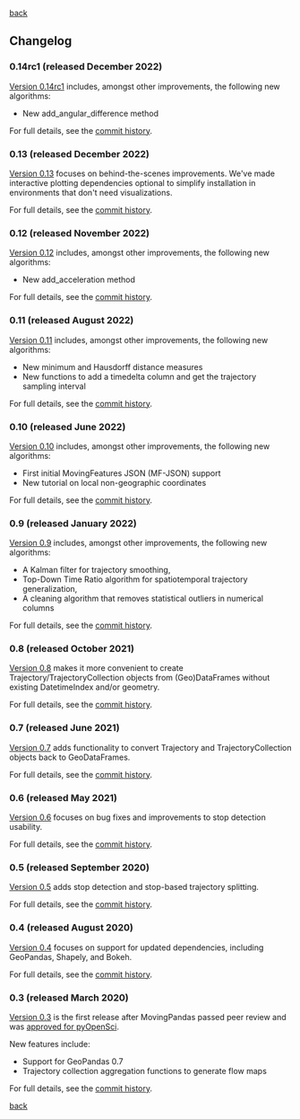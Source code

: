 [back](./index)

## Changelog

### 0.14rc1 (released December 2022)

[Version 0.14rc1](https://github.com/anitagraser/movingpandas/releases/tag/v0.14rc1) 
includes, amongst other improvements, the following new algorithms:
 
* New add_angular_difference method

For full details, see the 
[commit history](https://github.com/anitagraser/movingpandas/compare/v0.13...0.14rc1).

### 0.13 (released December 2022)

[Version 0.13](https://github.com/anitagraser/movingpandas/releases/tag/v0.13) 
focuses on behind-the-scenes improvements. We've made interactive plotting
dependencies optional to simplify installation in environments that don't need
visualizations.

For full details, see the 
[commit history](https://github.com/anitagraser/movingpandas/compare/v0.12...v0.13).

### 0.12 (released November 2022)

[Version 0.12](https://github.com/anitagraser/movingpandas/releases/tag/v0.12) 
includes, amongst other improvements, the following new algorithms:
 
* New add_acceleration method

For full details, see the 
[commit history](https://github.com/anitagraser/movingpandas/compare/v0.11...v0.12).

### 0.11 (released August 2022)

[Version 0.11](https://github.com/anitagraser/movingpandas/releases/tag/v0.11) 
includes, amongst other improvements, the following new algorithms:
 
* New minimum and Hausdorff distance measures
* New functions to add a timedelta column and get the trajectory sampling interval

For full details, see the 
[commit history](https://github.com/anitagraser/movingpandas/compare/v0.10...v0.11).

### 0.10 (released June 2022)

[Version 0.10](https://github.com/anitagraser/movingpandas/releases/tag/v0.10) 
includes, amongst other improvements, the following new algorithms:
 
* First initial MovingFeatures JSON (MF-JSON) support
* New tutorial on local non-geographic coordinates

For full details, see the 
[commit history](https://github.com/anitagraser/movingpandas/compare/v0.9...v0.10).

### 0.9 (released January 2022)

[Version 0.9](https://github.com/anitagraser/movingpandas/releases/tag/v0.9) 
includes, amongst other improvements, the following new algorithms:
 
* A Kalman filter for trajectory smoothing, 
* Top-Down Time Ratio algorithm for spatiotemporal trajectory generalization, 
* A cleaning algorithm that removes statistical outliers in numerical columns  

For full details, see the 
[commit history](https://github.com/anitagraser/movingpandas/compare/v0.8rc1...v0.9).

### 0.8 (released October 2021)

[Version 0.8](https://github.com/anitagraser/movingpandas/releases/tag/v0.8rc1) 
makes it more convenient to create Trajectory/TrajectoryCollection objects from 
(Geo)DataFrames without existing DatetimeIndex and/or geometry.

For full details, see the 
[commit history](https://github.com/anitagraser/movingpandas/compare/v0.7rc1...v0.8rc1).

### 0.7 (released June 2021)

[Version 0.7](https://github.com/anitagraser/movingpandas/releases/tag/v0.7rc1) 
adds functionality to convert Trajectory and TrajectoryCollection objects back to 
GeoDataFrames.

For full details, see the 
[commit history](https://github.com/anitagraser/movingpandas/compare/v0.6rc1...v0.7rc1).

### 0.6 (released May 2021)

[Version 0.6](https://github.com/anitagraser/movingpandas/releases/tag/v0.6rc1) focuses 
on bug fixes and improvements to stop detection usability.

For full details, see the 
[commit history](https://github.com/anitagraser/movingpandas/compare/v0.5rc1...v0.6rc1).

### 0.5 (released September 2020)

[Version 0.5](https://github.com/anitagraser/movingpandas/releases/tag/v0.5rc1) adds 
stop detection and stop-based trajectory splitting.

For full details, see the 
[commit history](https://github.com/anitagraser/movingpandas/compare/v0.4rc1...v0.5rc1).

### 0.4 (released August 2020)

[Version 0.4](https://github.com/anitagraser/movingpandas/releases/tag/v0.4rc1) focuses 
on support for updated dependencies, including GeoPandas, Shapely, and Bokeh. 

For full details, see the 
[commit history](https://github.com/anitagraser/movingpandas/compare/v0.3.rc1...v0.4rc1).

### 0.3 (released March 2020)

[Version 0.3](https://github.com/anitagraser/movingpandas/releases/tag/v0.3.rc1) is the 
first release after MovingPandas passed peer review and was 
[approved for pyOpenSci](https://github.com/pyOpenSci/software-review/issues/18).

New features include:

* Support for GeoPandas 0.7
* Trajectory collection aggregation functions to generate flow maps

For full details, see the [commit history](https://github.com/anitagraser/movingpandas/commits/v0.3.rc1).

[back](./index)
